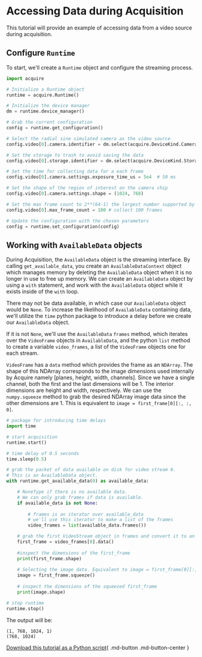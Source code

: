 # Accessing Data during Acquisition

This tutorial will provide an example of accessing data from a video source during acquisition.

## Configure `Runtime`

To start, we'll create a `Runtime` object and configure the streaming process.

```python
import acquire

# Initialize a Runtime object
runtime = acquire.Runtime()

# Initialize the device manager
dm = runtime.device_manager()

# Grab the current configuration
config = runtime.get_configuration()

# Select the radial sine simulated camera as the video source
config.video[0].camera.identifier = dm.select(acquire.DeviceKind.Camera, "simulated: radial sin")

# Set the storage to trash to avoid saving the data
config.video[0].storage.identifier = dm.select(acquire.DeviceKind.Storage, "Trash")

# Set the time for collecting data for a each frame
config.video[0].camera.settings.exposure_time_us = 5e4  # 50 ms

# Set the shape of the region of interest on the camera chip
config.video[0].camera.settings.shape = (1024, 768)

# Set the max frame count to 2**(64-1) the largest number supported by Uint64 for essentially infinite acquisition
config.video[0].max_frame_count = 100 # collect 100 frames

# Update the configuration with the chosen parameters
config = runtime.set_configuration(config)
```
## Working with `AvailableData` objects

During Acquisition, the `AvailableData` object is the streaming interface. By calling `get_available_data`, you create an `AvailableDataContext` object which manages memory by deleting the `AvailableData` object when it is no longer in use to free up memory. We can create an `AvailableData` object by using a `with` statement, and work with the `AvailableData` object while it exists inside of the `with` loop. 

There may not be data available, in which case our `AvailableData` object would be `None`. To increase the likelihood of `AvailableData` containing data, we'll utilize the `time` python package to introduce a delay before we create our `AvailableData` object.

If it is not `None`, we'll use the `AvailableData` `frames` method, which iterates over the `VideoFrame` objects in `AvailableData`, and the python `list` method to create a variable `video_frames`, a list of the `VideoFrame` objects one for each stream. 

`VideoFrame` has a `data` method which provides the frame as an `NDArray`. The shape of this NDArray corresponds to the image dimensions used internally by Acquire namely [planes, height, width, channels]. Since we have a single channel, both the first and the last dimensions will be 1. The interior dimensions are height and width, respectively. We can use the `numpy.squeeze` method to grab the desired NDArray image data since the other dimensions are 1. This is equivalent to `image = first_frame[0][:, :, 0]`.

```python
# package for introducing time delays
import time

# start acquisition
runtime.start()

# time delay of 0.5 seconds
time.sleep(0.5)

# grab the packet of data available on disk for video stream 0.
# This is an AvailableData object.
with runtime.get_available_data(0) as available_data:

    # NoneType if there is no available data.
    # We can only grab frames if data is available.
    if available_data is not None:
    
        # frames is an iterator over available_data
        # we'll use this iterator to make a list of the frames
        video_frames = list(available_data.frames())

    # grab the first VideoStream object in frames and convert it to an NDArray
    first_frame = video_frames[0].data()
    
    #inspect the dimensions of the first_frame
    print(first_frame.shape)
    
    # Selecting the image data. Equivalent to image = first_frame[0][:, :, 0]
    image = first_frame.squeeze()
    
    # inspect the dimensions of the squeezed first_frame
    print(image.shape)

# stop runtime
runtime.stop()
```

The output will be:
```
(1, 768, 1024, 1)
(768, 1024)
```

[Download this tutorial as a Python script](framedata.py){ .md-button .md-button-center }
